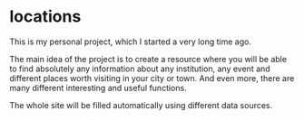 # locations
This is my personal project, which I started a very long time ago.

The main idea of the project is to create a resource where you will be able to find absolutely any information about any institution, any event and different places worth visiting in your city or town. And even more, there are many different interesting and useful functions.

The whole site will be filled automatically using different data sources.
